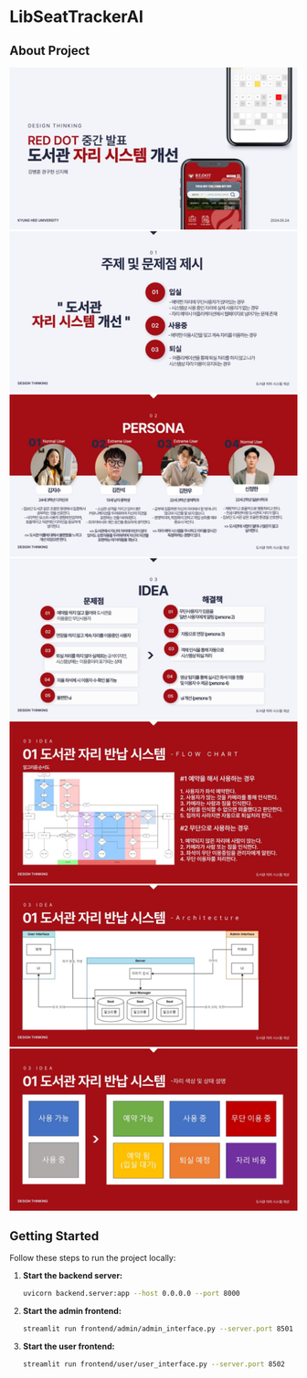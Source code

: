 # LibSeatTrackerAI

## About Project
![Example Image](img/1.jpeg)
![Example Image](img/2.jpeg)
![Example Image](img/3.jpeg)
![Example Image](img/4.jpeg)
![Example Image](img/5.jpeg)
![Example Image](img/6.jpeg)
![Example Image](img/7.jpeg)

## Getting Started

Follow these steps to run the project locally:

1. **Start the backend server:**
   ```bash
   uvicorn backend.server:app --host 0.0.0.0 --port 8000
   ```

2. **Start the admin frontend:**
   ```bash
   streamlit run frontend/admin/admin_interface.py --server.port 8501
   ```

3. **Start the user frontend:**
   ```bash
   streamlit run frontend/user/user_interface.py --server.port 8502
   ```
